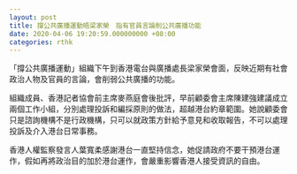 ```yaml
---
layout: post
title: 撐公共廣播運動晤梁家榮　指有官員言論削公共廣播功能
date: 2020-04-06 19:20:59.000000000 +08:00
categories: rthk
---
```


「撐公共廣播運動」組織下午到香港電台與廣播處長梁家榮會面，反映近期有社會政治人物及官員的言論，會削弱公共廣播的功能。

組織成員、香港記者協會前主席麥燕庭會後批評，早前顧委會主席陳建強建議成立兩個工作小組，分別處理投訴和編採原則的做法，超越港台約章範圍。她說顧委會只是諮詢機構不是行政機構，只可以就政策方針給予意見和收取報告，不可以處理投訴及介入港台日常事務。

香港人權監察發言人葉寬柔感謝港台一直堅持信念，她促請政府不要干預港台運作，假如再將政治目的加於港台運作，會嚴重影響香港人接受資訊的自由。
